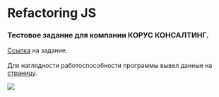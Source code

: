 # Refactoring JS
### Тестовое задание для компании КОРУС КОНСАЛТИНГ.
<a href="https://yadi.sk/i/77CFnaHLOC6wIQ">Ссылка</a> на задание.</br></br>
Для наглядности работоспособности программы вывел данные на <a href="https://owiii.github.io/Refactoring/">страницу</a>.</br>

[![](https://img.shields.io/badge/-%D0%A1%D0%A1%D0%AB%D0%9B%D0%9A%D0%90%20%D0%9D%D0%90%20%D0%9C%D0%9E%D0%95%20%D0%A0%D0%95%D0%97%D0%AE%D0%9C%D0%95-red)](https://github.com/OWIII/RESUME)


